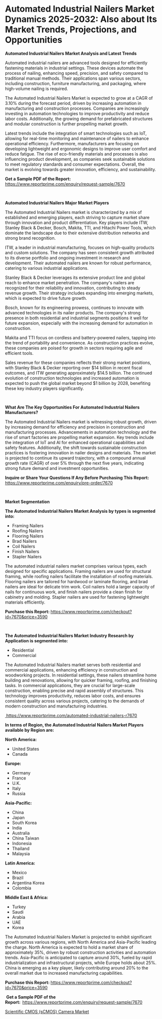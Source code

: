 <p><h1>Automated Industrial Nailers Market Dynamics 2025-2032: Also about Its Market Trends, Projections, and Opportunities</h1></p><p><strong>Automated Industrial Nailers Market Analysis and Latest Trends</strong></p>
<p><p>Automated industrial nailers are advanced tools designed for efficiently fastening materials in industrial settings. These devices automate the process of nailing, enhancing speed, precision, and safety compared to traditional manual methods. Their applications span various sectors, including construction, furniture manufacturing, and packaging, where high-volume nailing is required.</p><p>The Automated Industrial Nailers Market is expected to grow at a CAGR of 3.10% during the forecast period, driven by increasing automation in manufacturing and construction processes. Companies are increasingly investing in automation technologies to improve productivity and reduce labor costs. Additionally, the growing demand for prefabricated structures and modular construction is further propelling market growth.</p><p>Latest trends include the integration of smart technologies such as IoT, allowing for real-time monitoring and maintenance of nailers to enhance operational efficiency. Furthermore, manufacturers are focusing on developing lightweight and ergonomic designs to improve user comfort and reduce fatigue. The rise of eco-friendly materials and processes is also influencing product development, as companies seek sustainable solutions to meet regulatory standards and consumer expectations. Overall, the market is evolving towards greater innovation, efficiency, and sustainability.</p></p>
<p><strong>Get a Sample PDF of the Report:&nbsp;</strong> <a href="https://www.reportprime.com/enquiry/request-sample/7670?utm_campaign=1581&utm_medium=2&utm_source=Github&utm_content=ia&utm_term=19032025&utm_id=automated-industrial-nailers">https://www.reportprime.com/enquiry/request-sample/7670</a></p>
<p>&nbsp;</p>
<p><strong>Automated Industrial Nailers Major Market Players</strong></p>
<p><p>The Automated Industrial Nailers market is characterized by a mix of established and emerging players, each striving to capture market share through innovation and product differentiation. Key players include ITW, Stanley Black & Decker, Bosch, Makita, TTI, and Hitachi Power Tools, which dominate the landscape due to their extensive distribution networks and strong brand recognition.</p><p>ITW, a leader in industrial manufacturing, focuses on high-quality products and custom solutions. The company has seen consistent growth attributed to its diverse portfolio and ongoing investment in research and development. Their automated nailers are known for robust performance, catering to various industrial applications.</p><p>Stanley Black & Decker leverages its extensive product line and global reach to enhance market penetration. The company's nailers are recognized for their reliability and innovation, contributing to steady revenue growth. Their strategy includes expanding into emerging markets, which is expected to drive future growth.</p><p>Bosch, known for its engineering prowess, continues to innovate with advanced technologies in its nailer products. The company's strong presence in both residential and industrial segments positions it well for future expansion, especially with the increasing demand for automation in construction.</p><p>Makita and TTI focus on cordless and battery-powered nailers, tapping into the trend of portability and convenience. As construction practices evolve, these companies are poised for growth in sectors requiring agile and efficient tools.</p><p>Sales revenue for these companies reflects their strong market positions, with Stanley Black & Decker reporting over $14 billion in recent fiscal outcomes, and ITW generating approximately $14.5 billion. The continued evolution of construction technologies and increased automation is expected to push the global market beyond $1 billion by 2028, benefiting these key industry players significantly.</p></p>
<p>&nbsp;</p>
<p><strong>What Are The Key Opportunities For Automated Industrial Nailers Manufacturers?</strong></p>
<p><p>The Automated Industrial Nailers market is witnessing robust growth, driven by increasing demand for efficiency and precision in construction and manufacturing processes. Advancements in automation technology and the rise of smart factories are propelling market expansion. Key trends include the integration of IoT and AI for enhanced operational capabilities and safety features. Additionally, the shift towards sustainable construction practices is fostering innovation in nailer designs and materials. The market is projected to continue its upward trajectory, with a compound annual growth rate (CAGR) of over 5% through the next five years, indicating strong future demand and investment opportunities.</p></p>
<p><strong>Inquire or Share Your Questions If Any Before Purchasing This Report:</strong> <a href="https://www.reportprime.com/enquiry/pre-order/7670?utm_campaign=1581&utm_medium=2&utm_source=Github&utm_content=ia&utm_term=19032025&utm_id=automated-industrial-nailers">https://www.reportprime.com/enquiry/pre-order/7670</a></p>
<p>&nbsp;</p>
<p><strong>Market Segmentation</strong></p>
<p><strong>The Automated Industrial Nailers Market Analysis by types is segmented into:</strong></p>
<p><ul><li>Framing Nailers</li><li>Roofing Nailers</li><li>Flooring Nailers</li><li>Brad Nailers</li><li>Coil Nailers</li><li>Finish Nailers</li><li>Stapler Nailers</li></ul></p>
<p><p>The automated industrial nailers market comprises various types, each designed for specific applications. Framing nailers are used for structural framing, while roofing nailers facilitate the installation of roofing materials. Flooring nailers are tailored for hardwood or laminate flooring, and brad nailers are ideal for delicate trim work. Coil nailers hold a larger capacity of nails for continuous work, and finish nailers provide a clean finish for cabinetry and molding. Stapler nailers are used for fastening lightweight materials efficiently.</p></p>
<p><strong>Purchase this Report:&nbsp;</strong><a href="https://www.reportprime.com/checkout?id=7670&price=3590&utm_campaign=1581&utm_medium=2&utm_source=Github&utm_content=ia&utm_term=19032025&utm_id=automated-industrial-nailers">https://www.reportprime.com/checkout?id=7670&price=3590</a></p>
<p>&nbsp;</p>
<p><strong>The Automated Industrial Nailers Market Industry Research by Application is segmented into:</strong></p>
<p><ul><li>Residential</li><li>Commercial</li></ul></p>
<p><p>The Automated Industrial Nailers market serves both residential and commercial applications, enhancing efficiency in construction and woodworking projects. In residential settings, these nailers streamline home building and renovations, allowing for quicker framing, roofing, and finishing tasks. In commercial applications, they are crucial for large-scale construction, enabling precise and rapid assembly of structures. This technology improves productivity, reduces labor costs, and ensures consistent quality across various projects, catering to the demands of modern construction and manufacturing industries.</p></p>
<p><a href="https://www.reportprime.com/automated-industrial-nailers-r7670?utm_campaign=1581&utm_medium=2&utm_source=Github&utm_content=ia&utm_term=19032025&utm_id=automated-industrial-nailers">&nbsp;https://www.reportprime.com/automated-industrial-nailers-r7670</a></p>
<p><strong>In terms of Region, the Automated Industrial Nailers Market Players available by Region are:</strong></p>
<p>
    <p> <strong> North America: </strong>
        <ul>
            <li>United States</li>
            <li>Canada</li>
        </ul>
        </p> 
    <p> <strong> Europe: </strong>
        <ul>
            <li>Germany</li>
            <li>France</li>
            <li>U.K.</li>
            <li>Italy</li>
            <li>Russia</li>
        </ul>
        </p> 
    <p> <strong> Asia-Pacific: </strong>
        <ul>
            <li>China</li>
            <li>Japan</li>
            <li>South Korea</li>
            <li>India</li>
            <li>Australia</li>
            <li>China Taiwan</li>
            <li>Indonesia</li>
            <li>Thailand</li>
            <li>Malaysia</li>
        </ul>
        </p> 
    <p> <strong> Latin America: </strong>
        <ul>
            <li>Mexico</li>
            <li>Brazil</li>
            <li>Argentina Korea</li>
            <li>Colombia</li>
        </ul>
        </p> 
    <p> <strong> Middle East & Africa: </strong>
        <ul>
            <li>Turkey</li>
            <li>Saudi</li>
            <li>Arabia</li>
            <li>UAE</li>
            <li>Korea</li>
        </ul>
    </p>
    </p>
<p><p>The Automated Industrial Nailers Market is projected to exhibit significant growth across various regions, with North America and Asia-Pacific leading the charge. North America is expected to hold a market share of approximately 35%, driven by robust construction activities and automation trends. Asia-Pacific is anticipated to capture around 30%, fueled by rapid industrialization and infrastructural projects, while Europe holds about 25%. China is emerging as a key player, likely contributing around 20% to the overall market due to increased manufacturing capabilities.</p></p>
<p><strong>Purchase this Report: </strong><a href="https://www.reportprime.com/checkout?id=7670&price=3590&utm_campaign=1581&utm_medium=2&utm_source=Github&utm_content=ia&utm_term=19032025&utm_id=automated-industrial-nailers">https://www.reportprime.com/checkout?id=7670&price=3590</a></p>
<p>&nbsp;<strong>Get a Sample PDF of the Report:&nbsp;&nbsp;</strong><a href="https://www.reportprime.com/enquiry/request-sample/7670?utm_campaign=1581&utm_medium=2&utm_source=Github&utm_content=ia&utm_term=19032025&utm_id=automated-industrial-nailers">https://www.reportprime.com/enquiry/request-sample/7670</a></p>
<p><strong></strong></p>
<p><p><a href="https://github.com/myongfranzcs/Market-Research-Report-List-1/blob/main/scientific-cmos-scmos-camera-market.md?utm_campaign=1581&utm_medium=2&utm_source=Github&utm_content=ia&utm_term=19032025&utm_id=automated-industrial-nailers">Scientific CMOS (sCMOS) Camera Market</a></p></p>
